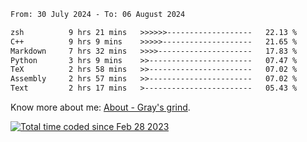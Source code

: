 <!--START_SECTION:waka-->

```txt
From: 30 July 2024 - To: 06 August 2024

zsh          9 hrs 21 mins   >>>>>>-------------------   22.13 %
C++          9 hrs 9 mins    >>>>>--------------------   21.65 %
Markdown     7 hrs 32 mins   >>>>---------------------   17.83 %
Python       3 hrs 9 mins    >>-----------------------   07.47 %
TeX          2 hrs 58 mins   >>-----------------------   07.02 %
Assembly     2 hrs 57 mins   >>-----------------------   07.02 %
Text         2 hrs 17 mins   >------------------------   05.43 %
```

<!--END_SECTION:waka-->

<!-- [![grayxu's github stats](https://github-readme-stats.vercel.app/api?username=grayxu&count_private=true&show_icons=true)](https://github.com/grayxu) -->

Know more about me: [About - Gray's grind](https://www.grayxu.cn/).
<p align="left">
  <a href="https://wakatime.com/@c69eb31e-43a1-463f-8968-c3449e386f57"><img src="https://wakatime.com/badge/user/c69eb31e-43a1-463f-8968-c3449e386f57.svg" title="Total time coded since Feb 28 2023" /></a>
</p>

